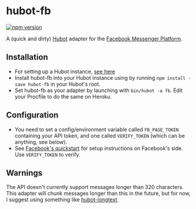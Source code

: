 # hubot-fb
[![npm version](https://badge.fury.io/js/hubot-fb.svg)](https://badge.fury.io/js/hubot-fb)

A (quick and dirty) [Hubot](https://hubot.github.com) adapter for the [Facebook Messenger Platform](https://messengerplatform.fb.com/).

## Installation
- For setting up a Hubot instance, [see here](https://hubot.github.com/docs/)
- Install hubot-fb into your Hubot instance using by running ```npm install -save hubot-fb``` in your Hubot's root.  
- Set hubot-fb as your adapter by launching with ```bin/hubot -a fb```. Edit your Procfile to do the same on Heroku.  


## Configuration
- You need to set a config/environment variable called ```FB_PAGE_TOKEN``` containing your API token, and one called ```VERIFY_TOKEN``` (which can be anything, see below).
- See [Facebook's quickstart](https://developers.facebook.com/docs/messenger-platform/quickstart) for setup instructions on Facebook's side.  Use ```VERIFY_TOKEN``` to verify.

## Warnings
The API doesn't currently support messages longer than 320 characters. This adapter will chunk messages longer than this in the future, but for now, I suggest using something like [hubot-longtext](https://github.com/ClaudeBot/hubot-longtext).
